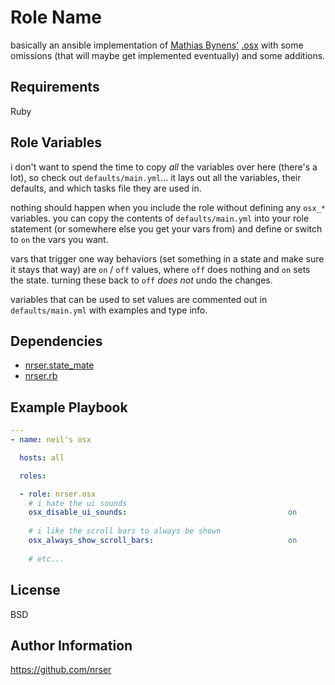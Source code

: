 Role Name
=========

basically an ansible implementation of [Mathias Bynens'](https://github.com/mathiasbynens) [.osx](https://mths.be/osx) with
some omissions (that will maybe get implemented eventually) and some additions.

Requirements
------------

Ruby

Role Variables
--------------

i don't want to spend the time to copy *all* the variables over here
(there's a lot), so check out `defaults/main.yml`... it lays out all the
variables, their defaults, and which tasks file they are used in.

nothing should happen when you include the role without defining any
`osx_*` variables. you can copy the contents of `defaults/main.yml` into
your role statement (or somewhere else you get your vars from) and define
or switch to `on` the vars you want.

vars that trigger one way behaviors (set something in a state and make sure
it stays that way) are `on` / `off` values, where `off` does nothing and
`on` sets the state. turning these back to `off` *does not* undo the changes.

variables that can be used to set values are commented out in
`defaults/main.yml` with examples and type info.

Dependencies
------------

-   [nrser.state_mate](https://github.com/nrser/ansible-nrser.state_mate)
-   [nrser.rb](https://github.com/nrser/ansible-nrser.rb)

Example Playbook
----------------

```yaml
---
- name: neil's osx

  hosts: all

  roles:

  - role: nrser.osx
    # i hate the ui sounds
    osx_disable_ui_sounds:                                    on
    
    # i like the scroll bars to always be shown
    osx_always_show_scroll_bars:                              on
    
    # etc...
```

License
-------

BSD

Author Information
------------------

<https://github.com/nrser>
